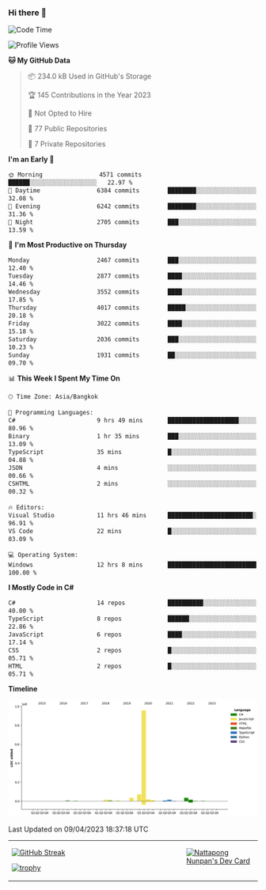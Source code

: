 ### Hi there 👋

<!--START_SECTION:waka-->
![Code Time](http://img.shields.io/badge/Code%20Time-525%20hrs%2055%20mins-blue)

![Profile Views](http://img.shields.io/badge/Profile%20Views-0-blue)

**🐱 My GitHub Data** 

> 📦 234.0 kB Used in GitHub's Storage 
 > 
> 🏆 145 Contributions in the Year 2023
 > 
> 🚫 Not Opted to Hire
 > 
> 📜 77 Public Repositories 
 > 
> 🔑 7 Private Repositories 
 > 
**I'm an Early 🐤** 

```text
🌞 Morning                4571 commits        ██████░░░░░░░░░░░░░░░░░░░   22.97 % 
🌆 Daytime                6384 commits        ████████░░░░░░░░░░░░░░░░░   32.08 % 
🌃 Evening                6242 commits        ████████░░░░░░░░░░░░░░░░░   31.36 % 
🌙 Night                  2705 commits        ███░░░░░░░░░░░░░░░░░░░░░░   13.59 % 
```
📅 **I'm Most Productive on Thursday** 

```text
Monday                   2467 commits        ███░░░░░░░░░░░░░░░░░░░░░░   12.40 % 
Tuesday                  2877 commits        ████░░░░░░░░░░░░░░░░░░░░░   14.46 % 
Wednesday                3552 commits        ████░░░░░░░░░░░░░░░░░░░░░   17.85 % 
Thursday                 4017 commits        █████░░░░░░░░░░░░░░░░░░░░   20.18 % 
Friday                   3022 commits        ████░░░░░░░░░░░░░░░░░░░░░   15.18 % 
Saturday                 2036 commits        ███░░░░░░░░░░░░░░░░░░░░░░   10.23 % 
Sunday                   1931 commits        ██░░░░░░░░░░░░░░░░░░░░░░░   09.70 % 
```


📊 **This Week I Spent My Time On** 

```text
🕑︎ Time Zone: Asia/Bangkok

💬 Programming Languages: 
C#                       9 hrs 49 mins       ████████████████████░░░░░   80.96 % 
Binary                   1 hr 35 mins        ███░░░░░░░░░░░░░░░░░░░░░░   13.09 % 
TypeScript               35 mins             █░░░░░░░░░░░░░░░░░░░░░░░░   04.88 % 
JSON                     4 mins              ░░░░░░░░░░░░░░░░░░░░░░░░░   00.66 % 
CSHTML                   2 mins              ░░░░░░░░░░░░░░░░░░░░░░░░░   00.32 % 

🔥 Editors: 
Visual Studio            11 hrs 46 mins      ████████████████████████░   96.91 % 
VS Code                  22 mins             █░░░░░░░░░░░░░░░░░░░░░░░░   03.09 % 

💻 Operating System: 
Windows                  12 hrs 8 mins       █████████████████████████   100.00 % 
```

**I Mostly Code in C#** 

```text
C#                       14 repos            ██████████░░░░░░░░░░░░░░░   40.00 % 
TypeScript               8 repos             ██████░░░░░░░░░░░░░░░░░░░   22.86 % 
JavaScript               6 repos             ████░░░░░░░░░░░░░░░░░░░░░   17.14 % 
CSS                      2 repos             █░░░░░░░░░░░░░░░░░░░░░░░░   05.71 % 
HTML                     2 repos             █░░░░░░░░░░░░░░░░░░░░░░░░   05.71 % 
```



**Timeline**

![Lines of Code chart](https://raw.githubusercontent.com/aixasz/aixasz/main/assets/bar_graph.png)


 Last Updated on 09/04/2023 18:37:18 UTC
<!--END_SECTION:waka-->

<table>
<tr>
<td width="70%" valign="top">
 
 [![GitHub Streak](http://github-readme-streak-stats.herokuapp.com?user=aixasz&theme=github-dark&hide_border=true&date_format=%5BY%20%5DM%20j)](https://git.io/streak-stats)

 [![trophy](https://github-profile-trophy.vercel.app/?username=aixasz&theme=onedark)](https://github.com/ryo-ma/github-profile-trophy)
 </td>
<td width="30%" valign="top">
 
<a href="https://app.daily.dev/aixasz"><img src="https://api.daily.dev/devcards/403207936e6547c9a85ea449e9f3abe8.png?r=re8" alt="Nattapong Nunpan's Dev Card"/></a>

 </td>
</tr>
</table>
 
